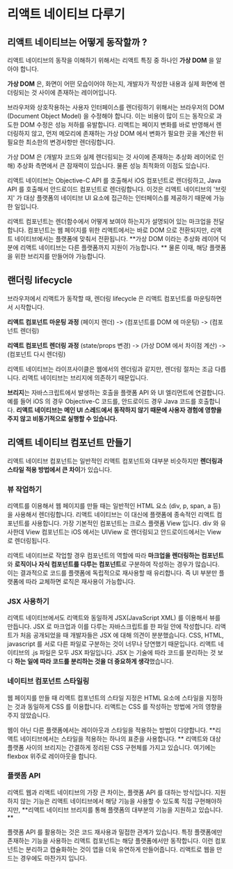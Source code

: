 # 리액트 네이티브 다루기

## 리액트 네이티브는 어떻게 동작할까 ?

리액트 네이티브의 동작을 이해하기 위해서는 리액트 특징 중 하나인 **가상 DOM** 을 알아야 합니다. 

**가상 DOM** 은, 화면이 어떤 모습이어야 하는지, 개발자가 작성한 내용과 실제 화면에 렌더링되는 것 사이에 존재하는 레이어입니다. 

브라우저와 상호작용하는 사용자 인터페이스를 렌더링하기 위해서는 브라우저의 DOM (Document Object Model) 을 수정해야 합니다. 이는 비용이 많이 드는 동작으로 과도한 DOM 수정은 성능 저하를 유발합니다. 리액트는 페이지 변화를 바로 반영해서 렌더링하지 않고, 먼저 메모리에 존재하는 가상 DOM 에서 변화가 필요한 곳을 계산한 뒤 필요한 최소한의 변경사항만 렌더링합니다.

가상 DOM 은 (개발자 코드와 실제 렌더링되는 것 사이에 존재하는 추상화 레이어로 인해) 추상화 측면에서 큰 잠재력이 있습니다. 물론 성능 최적화의 이점도 있습니다. 

리액트 네이티브는 Objective-C API 를 호출해서 iOS 컴포넌트로 렌더링하고, Java API 를 호출해서 안드로이드 컴포넌트로 렌더링합니다. 이것은 리액트 네이티브의 '브릿지' 가 대상 플랫폼의 네이티브 UI 요소에 접근하는 인터페이스를 제공하기 때문에 가능한 일입니다.

리액트 컴포넌트는 렌더함수에서 어떻게 보여야 하는지가 설명되어 있는 마크업을 전달합니다. 컴포넌트는 웹 페이지를 위한 리액트에서는 바로 DOM 으로 전환되지만, 리액트 네이티브에서는 플랫폼에 맞춰서 전환됩니다. **가상 DOM 이라는 추상화 레이어 덕분에 리액트 네이티브는 다른 플랫폼까지 지원이 가능합니다. ** 물론 이때, 해당 플랫폼을 위한 브리지를 만들어야 가능합니다.

## 랜더링 lifecycle
브라우저에서 리액트가 동작할 때, 렌더링 lifecycle 은 리액트 컴포넌트를 마운팅하면서 시작합니다. 

**리액트 컴포넌트 마운팅 과정**
(페이지 렌더) -> (컴포넌트를 DOM 에 마운팅) -> (컴포넌트 렌더링)

**리액트 컴포넌트 렌더링 과정**
(state/props 변경) -> (가상 DOM 에서 차이점 계산) -> (컴포넌트 다시 렌더링)

리액트 네이티브는 라이프사이클은 웹에서의 렌더링과 같지만, 렌더링 절차는 조금 다릅니다. 리액트 네이티브는 브리지에 의존하기 때문입니다. 

**브리지**는 자바스크립트에서 발생하는 호출을 플랫폼 API 와 UI 엘리먼트에 연결합니다. 예를 들어 iOS 의 경우 Objective-C 코드를, 안드로이드 경우 Java 코드를 호출합니다. **리액트 네이티브는 메인 UI 스레드에서 동작하지 않기 때문에 사용자 경험에 영향을 주지 않고 비동기적으로 실행할 수 있습니다.**

## 리액트 네이티브 컴포넌트 만들기
리액트 네이티브 컴포넌트는 일반적인 리액트 컴포넌트와 대부분 비슷하지만 **렌더링과 스타일 적용 방법에서 큰 차이**가 있습니다.

### 뷰 작업하기
리액트를 이용해서 웹 페이지를 만들 때는 일반적인 HTML 요소 (div, p, span, a 등) 을 사용해서 렌더링합니다. 리액트 네이티브는 이 대신에 플랫폼에 종속적인 리액트 컴포넌트를 사용합니다. 가장 기본적인 컴포넌트는 크로스 플랫폼 View 입니다. div 와 유사한데 View 컴포넌트는 iOS 에서는 UIView 로 렌더링되고 안드로이드에서는 View 로 렌더링됩니다. 

리액트 네이티브로 작업할 경우 컴포넌트의 역할에 따라 **마크업을 렌더링하는 컴포넌트**와 **로직이나 자식 컴포넌트를 다루는 컴포넌트**로 구분하여 작성하는 경우가 많습니다. 이는 결과적으로 코드를 플랫폼에 독립적으로 재사용할 때 유리합니다. 즉 UI 부분만 플랫폼에 따라 교체하면 로직은 재사용이 가능합니다.

### JSX 사용하기
리액트 네이티브에서도 리액트와 동일하게 JSX(JavaScript XML) 를 이용해서 뷰를 만듭니다. JSX 로 마크업과 이를 다루는 자바스크립트를 한 파일 안에 작성합니다. 리액트가 처음 공개되었을 때 개발자들은 JSX 에 대해 의견이 분분했습니다. CSS, HTML, javascript 를 서로 다른 파일로 구분하는 것이 너무나 당연했기 때문입니다. 리액트 네이티브의 .js 파일은 모두 JSX 파일입니다. 
JSX 는 기술에 따라 코드를 분리하는 것 보다 **하는 일에 따라 코드를 분리하는 것을 더 중요하게 생각**했습니다. 

### 네이티브 컴포넌트 스타일링
웹 페이지를 만들 때 리액트 컴포넌트의 스타일 지정은 HTML 요소에 스타일을 지정하는 것과 동일하게 CSS 를 이용합니다. 리액트는 CSS 를 작성하는 방법에 거의 영향을 주지 않았습니다. 

웹이 아닌 다른 플랫폼에서는 레이아웃과 스타일을 적용하는 방법이 다양합니다. **리액트 네이티브에서는 스타일을 적용하는 하나의 표준을 사용합니다. ** 리액트와 대상 플랫폼 사이의 브리지는 간결하게 정리된 CSS 구현체를 가지고 있습니다. 여기에는 flexbox 위주로 레이아웃을 합니다. 

###  플랫폼 API
리액트 웹과 리액트 네이티브의 가장 큰 차이는, 플랫폼 API 를 대하는 방식입니다. 지원하지 않는 기능은 리액트 네이티브에서 해당 기능을 사용할 수 있도록 직접 구현해야하지만, **리액트 네이티브 브리지를 통해 플랫폼의 대부분의 기능을 지원하고 있습니다. ** 

플랫폼 API 를 활용하는 것은 코드 재사용과 밀접한 관계가 있습니다. 특정 플랫폼에만 존재하는 기능을 사용하는 리액트 컴포넌트는 해당 플랫폼에서만 동작합니다. 이런 컴포넌트는 분리하고 캡슐화하는 것이 앱을 더욱 유연하게 만들어줍니다. 리액트로 웹을 만드는 경우에도 마찬가지 입니다. 
<!--stackedit_data:
eyJoaXN0b3J5IjpbLTE3MDIwNjUwNTIsLTE3MTUzMjk5ODgsMT
UzODkwODY3MSwtMjI0NzI5OTE3LDg1Mjg0OTA2LC03MjQ3ODQx
NTgsLTE5NDM4MDYwMzksLTcyNTA3NTE4MCwtMTMxMDY0NzU1NS
wtMTYzNjU4MTgzMSwtMTUxMDk2MzA1NiwxNjg1Njk1MjAyLDE0
MzA2NjU4MTAsLTEwMTc4ODA3MDcsLTE5NzMwMTcxODcsLTEyNj
U4NzY2MiwtNTQ1Mjg4NjM1LDE2MDIzNTM2NjQsNDY1MDI5NDQ0
LC04OTg1MzM2MzBdfQ==
-->